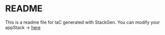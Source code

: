 # README
This is a readme file for IaC generated with StackGen.
You can modify your appStack -> [here](http://cloud.stackgen.com/appstacks/531a2423-bbdb-4e89-a1be-96dd4e43fd4a)
